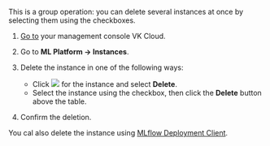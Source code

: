 This is a group operation: you can delete several instances at once by selecting them using the checkboxes.

1. [Go to](https://msk.cloud.vk.com/app/) your management console VK Cloud.
1. Go to **ML Platform → Instances**.
1. Delete the instance in one of the following ways:

    - Click ![ ](/en/assets/more-icon.svg "inline") for the instance and select **Delete**.
    - Select the instance using the checkbox, then click the **Delete** button above the table.
1. Confirm the deletion.

You cal also delete the instance using [MLflow Deployment Client](../manage-mlflow-client/).
